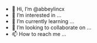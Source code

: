 - 👋 Hi, I’m @abbeylincx
- 👀 I’m interested in ...
- 🌱 I’m currently learning ...
- 💞️ I’m looking to collaborate on ...
- 📫 How to reach me ...

<!---
abbeylincx/abbeylincx is a ✨ special ✨ repository because its `README.md` (this file) appears on your GitHub profile.
You can click the Preview link to take a look at your changes.
--->
